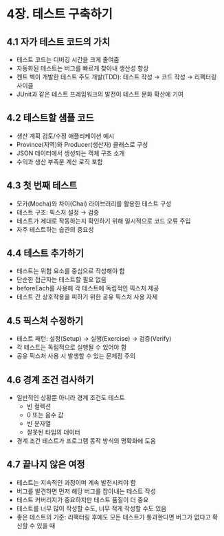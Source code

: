 # 4장. 테스트 구축하기

## 4.1 자가 테스트 코드의 가치

- 테스트 코드는 디버깅 시간을 크게 줄여줌
- 자동화된 테스트는 버그를 빠르게 찾아내 생산성 향상
- 켄트 벡이 개발한 테스트 주도 개발(TDD): 테스트 작성 → 코드 작성 → 리팩터링 사이클
- JUnit과 같은 테스트 프레임워크의 발전이 테스트 문화 확산에 기여

## 4.2 테스트할 샘플 코드

- 생산 계획 검토/수정 애플리케이션 예시
- Province(지역)와 Producer(생산자) 클래스로 구성
- JSON 데이터에서 생성되는 객체 구조 소개
- 수익과 생산 부족분 계산 로직 포함

## 4.3 첫 번째 테스트

- 모카(Mocha)와 차이(Chai) 라이브러리를 활용한 테스트 구성
- 테스트 구조: 픽스처 설정 → 검증
- 테스트가 제대로 작동하는지 확인하기 위해 일시적으로 코드 오류 주입
- 자주 테스트하는 습관의 중요성

## 4.4 테스트 추가하기

- 테스트는 위험 요소를 중심으로 작성해야 함
- 단순한 접근자는 테스트할 필요 없음
- beforeEach를 사용해 각 테스트에 독립적인 픽스처 제공
- 테스트 간 상호작용을 피하기 위한 공유 픽스처 사용 자제

## 4.5 픽스처 수정하기

- 테스트 패턴: 설정(Setup) → 실행(Exercise) → 검증(Verify)
- 각 테스트는 독립적으로 실행될 수 있어야 함
- 공유 픽스처 사용 시 발생할 수 있는 문제점 주의

## 4.6 경계 조건 검사하기

- 일반적인 상황뿐 아니라 경계 조건도 테스트
  - 빈 컬렉션 
  - 0 또는 음수 값 
  - 빈 문자열 
  - 잘못된 타입의 데이터
- 경계 조건 테스트가 프로그램 동작 방식의 명확화에 도움

## 4.7 끝나지 않은 여정
- 테스트는 지속적인 과정이며 계속 발전시켜야 함
- 버그를 발견하면 먼저 해당 버그를 잡아내는 테스트 작성
- 테스트 커버리지가 중요하지만 테스트 품질이 더 중요
- 테스트를 너무 많이 작성할 수도, 너무 적게 작성할 수도 있음
- 좋은 테스트의 기준: 리팩터링 후에도 모든 테스트가 통과한다면 버그가 없다고 확신할 수 있을 때
